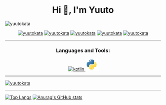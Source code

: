 <h1 align="center">Hi 👋, I'm Yuuto</h1>




<p align="left"> <img src="https://komarev.com/ghpvc/?username=yuutokata&label=Profile%20views&color=0e75b6&style=flat" alt="yuutokata" /></p> 
<p align="middle"> <a href="https://twitter.com/yuutokata" target="blank"><img src="https://img.shields.io/badge/Twitter-1DA1F2?style=for-the-badge&logo=twitter&logoColor=white" alt="yuutokata" /></a>
<a href="https://discord.com/users/437669166216904715" target="blank"><img src="https://img.shields.io/badge/Discord-7289DA?style=for-the-badge&logo=discord&logoColor=white" alt="yuutokata" /></a>
<a href="https://www.reddit.com/user/Yuutoo_" target="blank"><img src="https://img.shields.io/badge/Reddit-FF4500?style=for-the-badge&logo=reddit&logoColor=white" alt="yuutokata" /></a>
<a href="https://www.youtube.com/channel/UC3rffbeJpGYNd_ge8kvJ6FA" target="blank"><img src="https://img.shields.io/badge/YouTube-FF0000?style=for-the-badge&logo=youtube&logoColor=white" alt="yuutokata" /></a>
<a href="https://www.twitch.tv/yuutokata" target="blank"><img src="https://img.shields.io/badge/Twitch-9146FF?style=for-the-badge&logo=twitch&logoColor=white" alt="yuutokata" /></a>


---
<h3 align="middle">Languages and Tools:</h3>
<p align="middle"> <a href="https://kotlinlang.org" target="_blank"> <img src="https://www.vectorlogo.zone/logos/kotlinlang/kotlinlang-icon.svg" alt="kotlin" width="40" height="40"/> </a> <a href="https://www.python.org" target="_blank"> <img src="https://raw.githubusercontent.com/devicons/devicon/master/icons/python/python-original.svg" alt="python" width="40" height="40"/> </a> </p>

---
<p align="left"> <a href="https://github.com/ryo-ma/github-profile-trophy"><img src="https://github-profile-trophy.vercel.app/?username=yuutokata" alt="yuutokata" /></a> </p>



---
[![Top Langs](https://github-readme-stats.vercel.app/api/top-langs/?username=yuutokata&theme=tokyonight)](https://github.com/anuraghazra/github-readme-stats) [![Anurag's GitHub stats](https://github-readme-stats.vercel.app/api?username=yuutokata&show_icons=True&theme=tokyonight)](https://github.com/anuraghazra/github-readme-stats)
